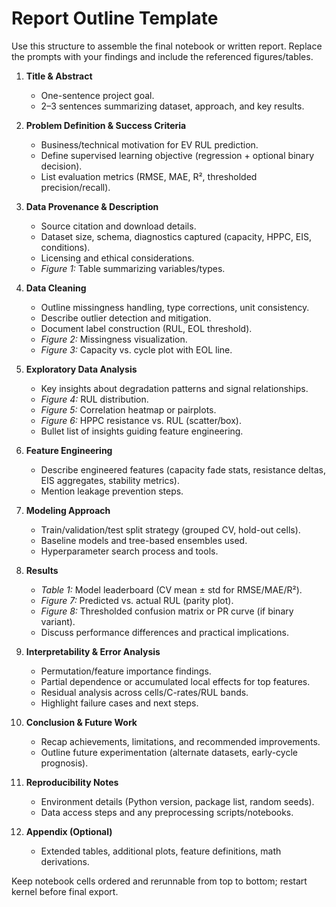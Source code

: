 # Report Outline Template

Use this structure to assemble the final notebook or written report. Replace the prompts with your findings and include the referenced figures/tables.

1. **Title & Abstract**
   - One-sentence project goal.
   - 2–3 sentences summarizing dataset, approach, and key results.

2. **Problem Definition & Success Criteria**
   - Business/technical motivation for EV RUL prediction.
   - Define supervised learning objective (regression + optional binary decision).
   - List evaluation metrics (RMSE, MAE, R², thresholded precision/recall).

3. **Data Provenance & Description**
   - Source citation and download details.
   - Dataset size, schema, diagnostics captured (capacity, HPPC, EIS, conditions).
   - Licensing and ethical considerations.
   - *Figure 1:* Table summarizing variables/types.

4. **Data Cleaning**
   - Outline missingness handling, type corrections, unit consistency.
   - Describe outlier detection and mitigation.
   - Document label construction (RUL, EOL threshold).
   - *Figure 2:* Missingness visualization.
   - *Figure 3:* Capacity vs. cycle plot with EOL line.

5. **Exploratory Data Analysis**
   - Key insights about degradation patterns and signal relationships.
   - *Figure 4:* RUL distribution.
   - *Figure 5:* Correlation heatmap or pairplots.
   - *Figure 6:* HPPC resistance vs. RUL (scatter/box).
   - Bullet list of insights guiding feature engineering.

6. **Feature Engineering**
   - Describe engineered features (capacity fade stats, resistance deltas, EIS aggregates, stability metrics).
   - Mention leakage prevention steps.

7. **Modeling Approach**
   - Train/validation/test split strategy (grouped CV, hold-out cells).
   - Baseline models and tree-based ensembles used.
   - Hyperparameter search process and tools.

8. **Results**
   - *Table 1:* Model leaderboard (CV mean ± std for RMSE/MAE/R²).
   - *Figure 7:* Predicted vs. actual RUL (parity plot).
   - *Figure 8:* Thresholded confusion matrix or PR curve (if binary variant).
   - Discuss performance differences and practical implications.

9. **Interpretability & Error Analysis**
   - Permutation/feature importance findings.
   - Partial dependence or accumulated local effects for top features.
   - Residual analysis across cells/C-rates/RUL bands.
   - Highlight failure cases and next steps.

10. **Conclusion & Future Work**
    - Recap achievements, limitations, and recommended improvements.
    - Outline future experimentation (alternate datasets, early-cycle prognosis).

11. **Reproducibility Notes**
    - Environment details (Python version, package list, random seeds).
    - Data access steps and any preprocessing scripts/notebooks.

12. **Appendix (Optional)**
    - Extended tables, additional plots, feature definitions, math derivations.

Keep notebook cells ordered and rerunnable from top to bottom; restart kernel before final export.

